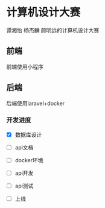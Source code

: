# 计算机设计大赛

谭湘怡 杨杰麟 颜明远的计算机设计大赛

## 前端

前端使用小程序

## 后端

后端使用laravel+docker

### 开发进度

- [x] 数据库设计
- [ ] api文档
- [ ] docker环境
- [ ] api开发
- [ ] api测试
- [ ] 上线

